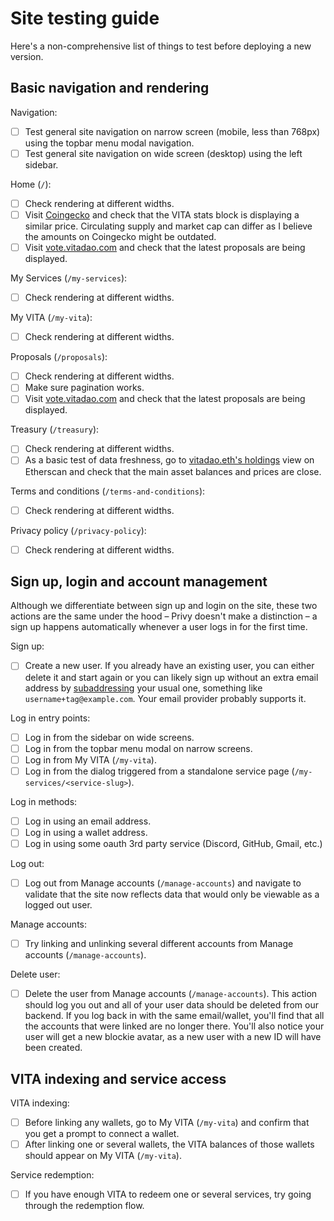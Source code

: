 # Site testing guide

Here's a non-comprehensive list of things to test before deploying a new
version.

## Basic navigation and rendering

Navigation:

- [ ] Test general site navigation on narrow screen (mobile, less than 768px)
      using the topbar menu modal navigation.
- [ ] Test general site navigation on wide screen (desktop) using the left
      sidebar.

Home (`/`):

- [ ] Check rendering at different widths.
- [ ] Visit [Coingecko](https://www.coingecko.com/en/coins/vitadao) and check
      that the VITA stats block is displaying a similar price. Circulating
      supply and market cap can differ as I believe the amounts on Coingecko
      might be outdated.
- [ ] Visit [vote.vitadao.com](https://vote.vitadao.com) and check that the
      latest proposals are being displayed.

My Services (`/my-services`):

- [ ] Check rendering at different widths.

My VITA (`/my-vita`):

- [ ] Check rendering at different widths.

Proposals (`/proposals`):

- [ ] Check rendering at different widths.
- [ ] Make sure pagination works.
- [ ] Visit [vote.vitadao.com](https://vote.vitadao.com) and check that the
      latest proposals are being displayed.

Treasury (`/treasury`):

- [ ] Check rendering at different widths.
- [ ] As a basic test of data freshness, go to [vitadao.eth's
      holdings](https://etherscan.io/tokenholdings?a=0xF5307a74d1550739ef81c6488DC5C7a6a53e5Ac2)
      view on Etherscan and check that the main asset balances and prices are
      close.

Terms and conditions (`/terms-and-conditions`):

- [ ] Check rendering at different widths.

Privacy policy (`/privacy-policy`):

- [ ] Check rendering at different widths.

## Sign up, login and account management

Although we differentiate between sign up and login on the site, these two
actions are the same under the hood – Privy doesn't make a distinction – a sign
up happens automatically whenever a user logs in for the first time.

Sign up:

- [ ] Create a new user. If you already have an existing user, you can either
      delete it and start again or you can likely sign up without an extra email
      address by
      [subaddressing](https://en.wikipedia.org/wiki/Email_address#Sub-addressing)
      your usual one, something like `username+tag@example.com`. Your email
      provider probably supports it.

Log in entry points:

- [ ] Log in from the sidebar on wide screens.
- [ ] Log in from the topbar menu modal on narrow screens.
- [ ] Log in from My VITA (`/my-vita`).
- [ ] Log in from the dialog triggered from a standalone service page
      (`/my-services/<service-slug>`).

Log in methods:

- [ ] Log in using an email address.
- [ ] Log in using a wallet address.
- [ ] Log in using some oauth 3rd party service (Discord, GitHub, Gmail, etc.)

Log out:

- [ ] Log out from Manage accounts (`/manage-accounts`) and navigate to validate
      that the site now reflects data that would only be viewable as a logged
      out user.

Manage accounts:

- [ ] Try linking and unlinking several different accounts from Manage accounts
      (`/manage-accounts`).

Delete user:

- [ ] Delete the user from Manage accounts (`/manage-accounts`). This action
      should log you out and all of your user data should be deleted from our
      backend. If you log back in with the same email/wallet, you'll find that
      all the accounts that were linked are no longer there. You'll also notice
      your user will get a new blockie avatar, as a new user with a new ID will
      have been created.

## VITA indexing and service access

VITA indexing:

- [ ] Before linking any wallets, go to My VITA (`/my-vita`) and confirm that
      you get a prompt to connect a wallet.
- [ ] After linking one or several wallets, the VITA balances of those wallets
      should appear on My VITA (`/my-vita`).

Service redemption:

- [ ] If you have enough VITA to redeem one or several services, try going
      through the redemption flow.
